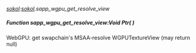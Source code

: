 _[sokol](../../modules/sokol/sokol-module.md):[sokol](../../modules/sokol/sokol-module.md).sapp\_wgpu\_get\_resolve\_view_
##### Function sapp\_wgpu\_get\_resolve\_view:Void Ptr(  )
WebGPU: get swapchain's MSAA-resolve WGPUTextureView (may return null)
